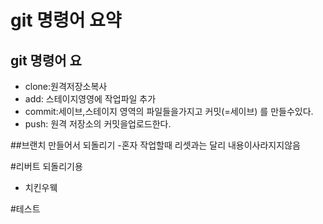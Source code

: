 # git 명령어 요약
## git 명령어 요
- clone:원격저장소복사
- add: 스테이지영영에 작업파일 추가
- commit:세이브,스테이지 영역의 파일들을가지고 커밋(=세이브) 를 만들수있다.
- push: 원격 저장소의 커밋을업로드한다.

##브랜치 만들어서 되돌리기
-혼자 작업할때 리셋과는 달리 내용이사라지지않음

#리버트 되돌리기용
- 치킨우웩

#테스트
